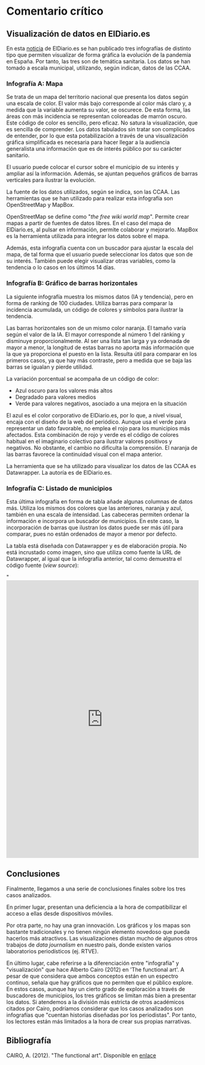 
# Comentario crítico

## Visualización de datos en ElDiario.es

En esta [noticia](http://ix.io/3F9Z) de ElDiario.es se han publicado tres infografías de distinto tipo que permiten visualizar de forma gráfica la evolución de la pandemia en España. Por tanto, las tres son de temática sanitaria. Los datos se han tomado a escala municipal, utilizando, según indican, datos de las CCAA.

### Infografía A: Mapa

Se trata de un mapa del territorio nacional que presenta los datos según una escala de color. El valor más bajo corresponde al color más claro y, a medida que la variable aumenta su valor, se oscurece. De esta forma, las áreas con más incidencia se representan coloreadas de marrón oscuro. Este código de color es sencillo, pero eficaz. No satura la visualización, que es sencilla de comprender. Los datos tabulados sin tratar son complicados de entender, por lo que esta potabilización a través de una visualización gráfica simplificada es necesaria para hacer llegar a la audiencia generalista una información que es de interés público por su carácter sanitario.

El usuario puede colocar el cursor sobre el municipio de su interés y ampliar así la información. Además, se ajuntan pequeños gráficos de barras verticales para ilustrar la evolución.

La fuente de los datos utilizados, según se indica, son las CCAA. Las herramientas que se han utilizado para realizar esta infografía son OpenStreetMap y MapBox.

OpenStreetMap se define como "*the free wiki world map*". Permite crear mapas a partir de fuentes de datos libres. En el caso del mapa de ElDiario.es, al pulsar en información, permite colaborar y mejorarlo. MapBox es la herramienta utilizada para integrar los datos sobre el mapa.

Además, esta infografía cuenta con un buscador para ajustar la escala del mapa, de tal forma que el usuario puede seleccionar los datos que son de su interés. También puede elegir visualizar otras variables, como la tendencia o lo casos en los últimos 14 días.

### Infografía B: Gráfico de barras horizontales

La siguiente infografía muestra los mismos datos (IA y tendencia), pero en forma de ranking de 100 ciudades. Utiliza barras para comparar la incidencia acumulada, un código de colores y símbolos para ilustrar la tendencia.

Las barras horizontales son de un mismo color naranja. El tamaño varía según el valor de la IA. El mayor corresponde al número 1 del ránking y disminuye proporcionalmente. Al ser una lista tan larga y ya ordenada de mayor a menor, la longitud de estas barras no aporta más información que la que ya proporciona el puesto en la lista. Resulta útil para comparar en los primeros casos, ya que hay más contraste, pero a medida que se baja las barras se igualan y pierde utilidad.

La variación porcentual se acompaña de un código de color:

- Azul oscuro para los valores más altos
- Degradado para valores medios
- Verde para valores negativos, asociado a una mejora en la situación

El azul es el color corporativo de ElDiario.es, por lo que, a nivel visual, encaja con el diseño de la web del periódico. Aunque usa el verde para representar un dato favorable, no emplea el rojo para los municipios más afectados. Esta combinación de rojo y verde es el código de colores habitual en el imaginario colectivo para ilustrar valores positivos y negativos. No obstante, el cambio no dificulta la comprensión.  El naranja de las barras favorece la continuidad visual con el mapa anterior.

La herramienta que se ha utilizado para visualizar los datos de las CCAA es Datawrapper. La autoría es de ElDiario.es.

### Infografía C: Listado de municipios

Esta última infografía en forma de tabla añade algunas columnas de datos más. Utiliza los mismos dos colores que las anteriores, naranja y azul, también en una escala de íntensidad. Las cabeceras permiten ordenar la información e incorpora un buscador de municipios. En este caso, la incorporación de barras que ilustran los datos puede ser más útil para comparar, pues no están ordenados de mayor a menor por defecto.

La tabla está diseñada con Datawrapper y es de elaboración propia. No está incrustado como imagen, sino que utiliza como fuente la URL de Datawrapper, al igual que la infografía anterior, tal como demuestra el código fuente (*view source*):

"<iframe title="Busca tu municipio: ¿cuántos casos confirmados hay de coronavirus?" aria-label="chart" id="datawrapper-chart-VaMvK" src="https://datawrapper.dwcdn.net/VaMvk/59/" scrolling="no" frameborder="0" style="width: 0; min-width: 100% !important; border: none;" height="728"></iframe>

## Conclusiones

Finalmente, llegamos a una serie de conclusiones finales sobre los tres casos analizados.

En primer lugar, presentan una deficiencia a la hora de compatibilizar el acceso a ellas desde dispositivos móviles.

Por otra parte, no hay una gran innovación. Los gráficos y los mapas son bastante tradicionales y no tienen ningún elemento novedoso que pueda hacerlos más atractivos. Las visualizaciones distan mucho de algunos otros trabajos de *data journalism* en nuestro país, donde existen varios laboratorios periodísticos (ej. RTVE).

En último lugar, cabe referirse a la diferenciación entre "infografía" y "visualización" que hace Alberto Cairo (2012) en 'The functional art'. A pesar de que considera que ambos conceptos están en un espectro continuo, señala que hay gráficos que no permiten que el público explore. En estos casos, aunque hay un cierto grado de exploración a través de buscadores de municipios, los tres gráficos se limitan más bien a presentar los datos. Si atendemos a la división más estricta de otros académicos citados por Cairo, podríamos considerar que los casos analizados son infografías que "cuentan historias diseñadas por los periodistas". Por tanto, los lectores están más limitados a la hora de crear sus propias narrativas.

## Bibliografía

CAIRO, A. (2012). "The functional art". Disponible en [enlace](http://www.thefunctionalart.com/p/about-book.html)
